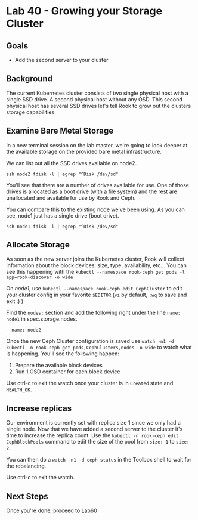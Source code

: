 # Lab 40 - Growing your Storage Cluster

## Goals

* Add the second server to your cluster

## Background

The current Kubernetes cluster consists of two single physical host with a single SSD drive. A second physical host without any OSD. This second physical host has several SSD drives let's tell Rook to grow out the clusters storage capabilities.

## Examine Bare Metal Storage

In a new terminal session on the lab master, we're going to look deeper at the available storage on the provided bare metal infrastructure.

We can list out all the SSD drives available on node2.
```
ssh node2 fdisk -l | egrep "^Disk /dev/sd"
```
You'll see that there are a number of drives available for use. One of those drives is allocated as a boot drive (with a file system) and the rest are unallocated and available for use by Rook and Ceph.

You can compare this to the existing node we've been using. As you can see, node1 just has a single drive (boot drive).
```
ssh node1 fdisk -l | egrep "^Disk /dev/sd"
```

## Allocate Storage

As soon as the new server joins the Kubernetes cluster, Rook will collect information about the block devices: size, type, availability, etc...
You can see this happening with the `kubectl --namespace rook-ceph get pods -l app=rook-discover -o wide`

On *node1*, use `kubectl --namespace rook-ceph edit CephCluster` to edit your cluster config in your favorite `$EDITOR` (`vi` by default, `:wq` to save and exit :) )

Find the `nodes:` section and add the following right under the line `name: node1` in spec.storage.nodes.

```
- name: node2
```

Once the new Ceph Cluster configuration is saved use `watch -n1 -d kubectl -n rook-ceph get pods,CephClusters,nodes -o wide` to watch what is happening. You'll see the following happen:

1. Prepare the available block devices
2. Run 1 OSD container for each block device

Use ctrl-c to exit the watch once your cluster is in `Created` state and `HEALTH_OK`.

## Increase replicas

Our environment is currently set with replica size 1 since we only had a single node. Now that we have added a second server to the cluster it's time to increase the replica count. Use the `kubectl -n rook-ceph edit CephBlockPools` command to edit the size of the pool from `size: 1` to `size: 2`.

You can then do a `watch -n1 -d ceph status` in the Toolbox shell to wait for the rebalancing.

Use ctrl-c to exit the watch.

## Next Steps

Once you're done, proceed to [Lab60](Lab60.md)
